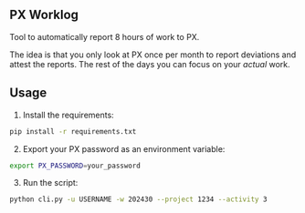 ## PX Worklog

Tool to automatically report 8 hours of work to PX.

The idea is that you only look at PX once per month to report deviations and attest the reports. The
rest of the days you can focus on your _actual_ work.

## Usage

1. Install the requirements:

```bash
pip install -r requirements.txt
```

2. Export your PX password as an environment variable:

```bash
export PX_PASSWORD=your_password
```

3. Run the script:

```bash
python cli.py -u USERNAME -w 202430 --project 1234 --activity 3
```
